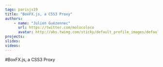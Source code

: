 ```yaml
---
tags: parisjs19
title: "BoxFX.js, a CSS3 Proxy"
authors:
    - name: "Julien Guézennec"
      url: https://twitter.com/molocoloco
      avatar: http://abs.twimg.com/sticky/default_profile_images/default_profile_3_bigger.png
projects:
slides:
videos:
---
```

#BoxFX.js, a CSS3 Proxy

